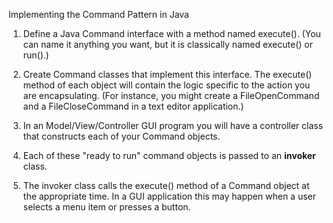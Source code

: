 Implementing the Command Pattern in Java

1) Define a Java Command interface with a method named execute(). (You can name it anything you want, but it is classically named execute() or run().)

2) Create Command classes that implement this interface. The execute() method of each object will contain the logic specific to the action you are encapsulating. (For instance, you might create a FileOpenCommand and a FileCloseCommand in a text editor application.)

3) In an Model/View/Controller GUI program you will have a controller class that constructs each of your Command objects. 

4) Each of these "ready to run" command objects is passed to an <b>invoker</b> class.

5) The invoker class calls the execute() method of a Command object at the appropriate time. In a GUI application this may happen when a user selects a menu item or presses a button.